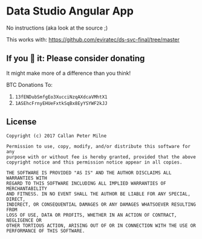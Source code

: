 # Data Studio Angular App

No instructions (aka look at the source ;)

This works with:
https://github.com/eviratec/ds-svc-final/tree/master

## If you 💖 it: Please consider donating

It might make more of a difference than you think!

BTC Donations To:
1. `13fENDubSmfgEo3XucciNzqAXdcaVMhtX1`
2. `1ASEhcFrnyEHUeFxtkSqBx8EyYSYWF2kJJ`

## License

```
Copyright (c) 2017 Callan Peter Milne

Permission to use, copy, modify, and/or distribute this software for any
purpose with or without fee is hereby granted, provided that the above
copyright notice and this permission notice appear in all copies.

THE SOFTWARE IS PROVIDED "AS IS" AND THE AUTHOR DISCLAIMS ALL WARRANTIES WITH
REGARD TO THIS SOFTWARE INCLUDING ALL IMPLIED WARRANTIES OF MERCHANTABILITY
AND FITNESS. IN NO EVENT SHALL THE AUTHOR BE LIABLE FOR ANY SPECIAL, DIRECT,
INDIRECT, OR CONSEQUENTIAL DAMAGES OR ANY DAMAGES WHATSOEVER RESULTING FROM
LOSS OF USE, DATA OR PROFITS, WHETHER IN AN ACTION OF CONTRACT, NEGLIGENCE OR
OTHER TORTIOUS ACTION, ARISING OUT OF OR IN CONNECTION WITH THE USE OR
PERFORMANCE OF THIS SOFTWARE.
```
